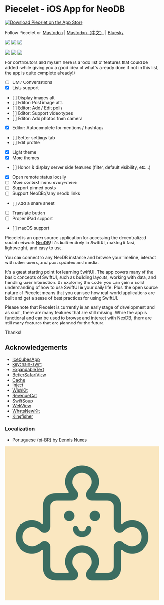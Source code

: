 # Piecelet - iOS App for NeoDB

[![Download Piecelet on the App Store](https://developer.apple.com/assets/elements/badges/download-on-the-app-store.svg)](https://apps.apple.com/app/piecelet-for-neodb/id6739444863)

Follow Piecelet on <a rel="me" href="https://mastodon.social/@piecelet">Mastodon</a> | <a rel="me" href="https://m.cmx.im/@piecelet">Mastodon（中文）</a> | [Bluesky](https://bsky.app/profile/neodb.app)

<p float="left">
    <img src="https://is1-ssl.mzstatic.com/image/thumb/PurpleSource221/v4/6b/fb/0a/6bfb0a17-e4db-b0d7-9013-d277419017a7/simulator_screenshot_D763125F-02C1-4718-B2D0-4446E358942C_1.png/460x0w.webp" width="300" />
    <img src="https://is1-ssl.mzstatic.com/image/thumb/PurpleSource211/v4/8d/2b/98/8d2b98d6-fe93-b287-f3c9-33a633471490/Simulator_Screenshot_-_iPhone_16_Pro_-_2025-01-27_at_00.33.10.png/460x0w.webp" width="300" />
    <img src="https://is1-ssl.mzstatic.com/image/thumb/PurpleSource211/v4/0d/58/74/0d587488-71ac-ba5d-4cb3-8c32682c24ef/Simulator_Screenshot_-_iPhone_16_Pro_-_2025-01-27_at_00.32.49.png/460x0w.webp" width="300" />
</p>
<p float="left">
    <img src="https://is1-ssl.mzstatic.com/image/thumb/PurpleSource211/v4/16/e4/49/16e4496f-2268-ef69-d5b0-a04f545a858e/simulator_screenshot_B7D75C35-1954-4DCF-91F5-C732DE663658_1.png/460x0w.webp" width="300" />
    <img src="https://is1-ssl.mzstatic.com/image/thumb/PurpleSource221/v4/cc/94/16/cc9416cc-3f60-5aa5-9fbd-eaf727128177/simulator_screenshot_DDB6BD2E-E5F0-4C81-8441-1237B588E83A_1.png/460x0w.webp" width="300" />
    <img src="https://is1-ssl.mzstatic.com/image/thumb/PurpleSource211/v4/dd/dc/49/dddc49d6-7267-ed6c-9b40-1cb8db5fe1d9/Simulator_Screenshot_-_iPhone_16_Pro_-_2025-01-27_at_00.32.56.png/460x0w.webp" width="300" />
</p>

For contributors and myself, here is a todo list of features that could be added (while giving you a good idea of what's already done if not in this list, the app is quite complete already!)

- [ ] DM / Conversations
- [X] Lists support
- [ ] Display images alt
- [ ] Editor: Post image alts
- [ ] Editor: Add / Edit polls
- [ ] Editor: Support video types
- [ ] Editor: Add photos from camera
- [X] Editor: Autocomplete for mentions / hashtags
- [ ] Better settings tab
- [ ] Edit profile
- [X] Light theme
- [X] More themes
- [ ] Honor & display server side features (filter, default visibility, etc...)
- [X] Open remote status locally
- [ ] More context menu everywhere
- [ ] Support pinned posts
- [ ] Support NeoDB://any neodb links
- [ ] Add a share sheet
- [ ] Translate button
- [ ] Proper iPad support
- [ ] macOS support


Piecelet is an open source application for accessing the decentralized social network [NeoDB](https://neodb.net/)! It's built entirely in SwiftUI, making it fast, lightweight, and easy to use.

You can connect to any NeoDB instance and browse your timeline, interact with other users, and post updates and media.

It's a great starting point for learning SwiftUI. The app covers many of the basic concepts of SwiftUI, such as building layouts, working with data, and handling user interaction. By exploring the code, you can gain a solid understanding of how to use SwiftUI in your daily life. Plus, the open source nature of Piecelet means that you can see how real-world applications are built and get a sense of best practices for using SwiftUI.

Please note that Piecelet is currently in an early stage of development and as such, there are many features that are still missing. While the app is functional and can be used to browse and interact with NeoDB, there are still many features that are planned for the future.

Thanks!

## Acknowledgements
- [IceCubesApp](https://github.com/Dimillian/IceCubesApp)
- [keychain-swift](https://github.com/evgenyneu/keychain-swift)
- [ExpandableText](https://github.com/n3d1117/ExpandableText)
- [BetterSafariView](https://github.com/stleary/BetterSafariView)
- [Cache](https://github.com/hyperoslo/Cache)
- [Inject](https://github.com/johnsundell/Inject)
- [WishKit](https://github.com/wishkithq/WishKit)
- [RevenueCat](https://www.revenuecat.com/)
- [SwiftSoup](https://github.com/scinfu/SwiftSoup)
- [WebView](https://github.com/stleary/WebView)
- [WhatsNewKit](https://github.com/SvenTiigi/WhatsNewKit)
- [Kingfisher](https://github.com/onevcat/Kingfisher)

### Localization
- Portuguese (pt-BR) by [Dennis Nunes](https://github.com/nunesdennis)

![Icon](NeoDB/NeoDB/Assets.xcassets/AppIcon.appiconset/1024x1024%20copy%202%401x.png)
